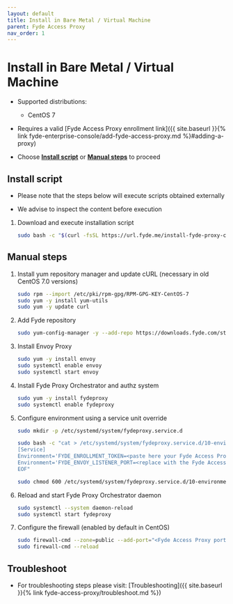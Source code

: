 ```yaml
---
layout: default
title: Install in Bare Metal / Virtual Machine
parent: Fyde Access Proxy
nav_order: 1
---
```

# Install in Bare Metal / Virtual Machine

- Supported distributions:
  - CentOS 7

- Requires a valid [Fyde Access Proxy enrollment link]({{ site.baseurl }}{% link fyde-enterprise-console/add-fyde-access-proxy.md %}#adding-a-proxy)

- Choose [**Install script**](#install-script) or [**Manual steps**](#manual-steps) to proceed

## Install script

- Please note that the steps below will execute scripts obtained externally

- We advise to inspect the content before execution

1. Download and execute installation script

    ```sh
    sudo bash -c "$(curl -fsSL https://url.fyde.me/install-fyde-proxy-centos)"
    ```

## Manual steps

1. Install yum repository manager and update cURL (necessary in old CentOS 7.0 versions)

    ```sh
    sudo rpm --import /etc/pki/rpm-gpg/RPM-GPG-KEY-CentOS-7
    sudo yum -y install yum-utils
    sudo yum -y update curl
    ```

1. Add Fyde repository

    ```sh
    sudo yum-config-manager -y --add-repo https://downloads.fyde.com/stable.repo
    ```

1. Install Envoy Proxy

    ```sh
    sudo yum -y install envoy
    sudo systemctl enable envoy
    sudo systemctl start envoy
    ```

1. Install Fyde Proxy Orchestrator and authz system

    ```sh
    sudo yum -y install fydeproxy
    sudo systemctl enable fydeproxy
    ```

1. Configure environment using a service unit override

    ```sh
    sudo mkdir -p /etc/systemd/system/fydeproxy.service.d

    sudo bash -c "cat > /etc/systemd/system/fydeproxy.service.d/10-environment.conf <<EOF
    [Service]
    Environment='FYDE_ENROLLMENT_TOKEN=<paste here your Fyde Access Proxy enrollment link>'
    Environment='FYDE_ENVOY_LISTENER_PORT=<replace with the Fyde Access Proxy port, as configured in Fyde Enterprise Console>'
    EOF"

    sudo chmod 600 /etc/systemd/system/fydeproxy.service.d/10-environment.conf
    ```

1. Reload and start Fyde Proxy Orchestrator daemon

    ```sh
    sudo systemctl --system daemon-reload
    sudo systemctl start fydeproxy
    ```

1. Configure the firewall (enabled by default in CentOS)

    ```sh
    sudo firewall-cmd --zone=public --add-port="<Fyde Access Proxy port, as configured in Fyde Enterprise Console>/tcp" --permanent
    sudo firewall-cmd --reload
    ```

## Troubleshoot

- For troubleshooting steps please visit: [Troubleshooting]({{ site.baseurl }}{% link fyde-access-proxy/troubleshoot.md %})
